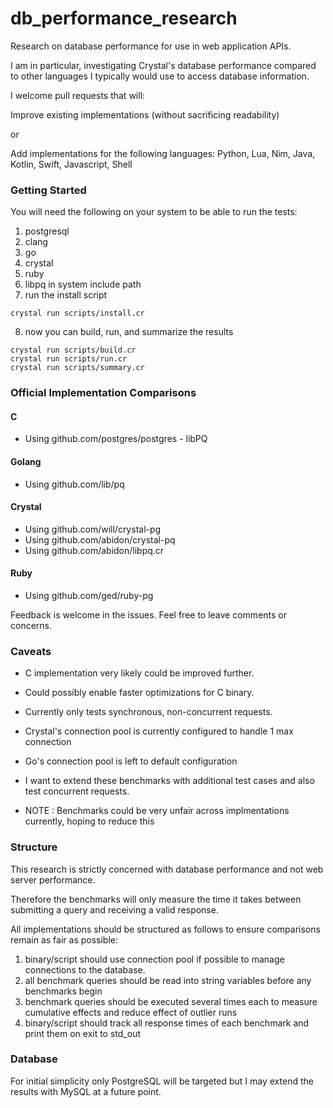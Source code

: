 # db_performance_research
Research on database performance for use in web application APIs.

I am in particular, investigating Crystal's database performance compared to other languages I typically would use to access database information.


I welcome pull requests that will:

Improve existing implementations (without sacrificing readability)

or

Add implementations for the following languages:
Python, Lua, Nim, Java, Kotlin, Swift, Javascript, Shell

### Getting Started

You will need the following on your system to be able to run the tests:

1. postgresql
2. clang
3. go
4. crystal
5. ruby
6. libpq in system include path
7. run the install script
```
crystal run scripts/install.cr
```
8. now you can build, run, and summarize the results
```
crystal run scripts/build.cr
crystal run scripts/run.cr
crystal run scripts/summary.cr
```


### Official Implementation Comparisons

#### C
- Using github.com/postgres/postgres - libPQ

#### Golang
- Using github.com/lib/pq

#### Crystal
- Using github.com/will/crystal-pg
- Using github.com/abidon/crystal-pq
- Using github.com/abidon/libpq.cr

#### Ruby 
- Using github.com/ged/ruby-pg


Feedback is welcome in the issues. Feel free to leave comments or concerns.

### Caveats
- C implementation very likely could be improved further.
- Could possibly enable faster optimizations for C binary.
- Currently only tests synchronous, non-concurrent requests.
- Crystal's connection pool is currently configured to handle 1 max connection
- Go's connection pool is left to default configuration
- I want to extend these benchmarks with additional test cases and also test concurrent requests.

- NOTE : Benchmarks could be very unfair across implmentations currently, hoping to reduce this


### Structure

This research is strictly concerned with database performance and not web server performance.

Therefore the benchmarks will only measure the time it takes between submitting a query and receiving a valid response.

All implementations should be structured as follows to ensure comparisons remain as fair as possible:

1. binary/script should use connection pool if possible to manage connections to the database.
2. all benchmark queries should be read into string variables before any benchmarks begin
3. benchmark queries should be executed several times each to measure cumulative effects and reduce effect of outlier runs
4. binary/script should track all response times of each benchmark and print them on exit to std_out

### Database

For initial simplicity only PostgreSQL will be targeted but I may extend the results with MySQL at a future point.




